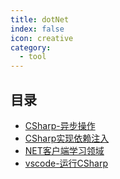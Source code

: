 ```yaml
---
title: dotNet
index: false
icon: creative
category:
  - tool
---
```


 ## 目录
- [CSharp-异步操作](CSharp-异步操作.md)
- [CSharp实现依赖注入](CSharp实现依赖注入.md)
- [NET客户端学习领域](NET客户端学习领域.pdf)
- [vscode-运行CSharp](vscode-运行CSharp.md)
